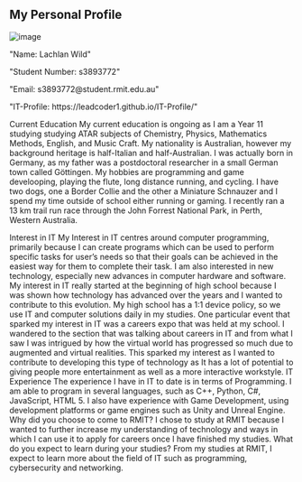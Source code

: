 ## My Personal Profile
![image](https://user-images.githubusercontent.com/80801153/111904441-089fbd00-8a82-11eb-940b-6ee4c8146cc7.png)

<p>"Name: Lachlan Wild"</p>
<p>"Student Number: s3893772"</p>
<p>"Email: s3893772@student.rmit.edu.au"</p>
<p>"IT-Profile: https://leadcoder1.github.io/IT-Profile/"</p>


Current Education
My current education is ongoing as I am a Year 11 studying studying ATAR subjects of Chemistry, Physics, Mathematics Methods, English, and Music Craft. My nationality is Australian, however my background heritage is half-Italian and half-Australian. I was actually born in Germany, as my father was a postdoctoral researcher in a small German town called Göttingen. My hobbies are programming and game develooping, playing the flute, long distance running, and cycling. I have two dogs, one a Border Collie and the other a Miniature Schnauzer and I spend my time outside of school either running or gaming. I recently ran a 13 km trail run race through the John Forrest National Park, in Perth, Western Australia.

Interest in IT
My Interest in IT centres around computer programming, primarily because I can create programs which can be used to perform specific tasks for user’s needs so that their goals can be achieved in the easiest way for them to complete their task. I am also interested in new technology, especially new advances in computer hardware and software.
My interest in IT really started at the beginning of high school because I was shown how technology has advanced over the years and I wanted to contribute to this evolution. My high school has a 1:1 device policy, so we use IT and computer solutions daily in my studies.
One particular event that sparked my interest in IT was a careers expo that was held at my school. I wandered to the section that was talking about careers in IT and from what I saw I was intrigued by how the virtual world has progressed so much due to augmented and virtual realities. This sparked my interest as I wanted to contribute to developing this type of technology as It has a lot of potential to giving people more entertainment as well as a more interactive workstyle.
IT Experience
The experience I have in IT to date is in terms of Programming. I am able to program in several languages, such as C++, Python, C#, JavaScript, HTML 5. I also have experience with Game Development, using development platforms or game engines such as Unity and Unreal Engine.
Why did you choose to come to RMIT?
I chose to study at RMIT because I wanted to further increase my understanding of technology and ways in which I can use it to apply for careers once I have finished my studies.
What do you expect to learn during your studies?
From my studies at RMIT, I expect to learn more about the field of IT such as programming, cybersecurity and networking.
